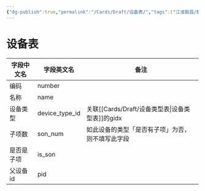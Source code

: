 ```yaml
---
{"dg-publish":true,"permalink":"/Cards/Draft/设备表/","tags":["江淮毅昌/蝶创I-MES/MES"]}
---
```



# 设备表

| **字段中文名** | **字段英文名**      | **备注**                   |
| --------- | -------------- | ------------------------ |
| 编码        | number         |                          |
| 名称        | name           |                          |
| 设备类型      | device_type_id | 关联[[Cards/Draft/设备类型表\|设备类型表]]的gidx         |
| 子项数       | son_num        | 如此设备的类型「是否有子项」为否，则不填写此字段 |
| 是否是子项     | is_son         |                          |
| 父设备id     | pid            |                          |
